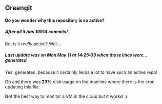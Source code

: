 ## Greengit

#### Do you wonder why this repository is so active?

##### After all it has 10914 commits!

But is it *really* active? Well...

##### Last update was on Mon May 11 at 14:25:03 when those lines were... generated

Yes, generated, because it certainly helps a lot to have such an active repo!

Oh and there was **23%** disk usage on the machine
where there is the cron updating this file.

Not the best way to monitor a VM in the cloud but it works! :)
